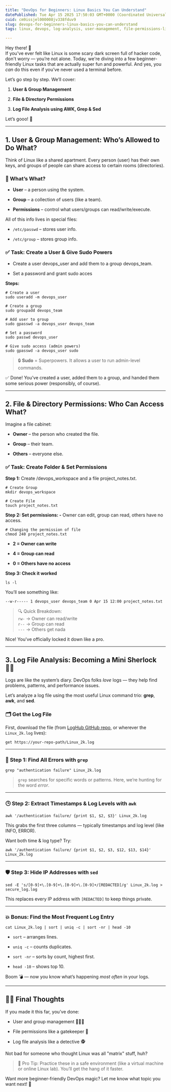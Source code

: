 ```yaml
---
title: "DevOps for Beginners: Linux Basics You Can Understand"
datePublished: Tue Apr 15 2025 17:50:03 GMT+0000 (Coordinated Universal Time)
cuid: cm9issjel000008jv338fduv9
slug: devops-for-beginners-linux-basics-you-can-understand
tags: linux, devops, log-analysis, user-management, file-permissions-linux-unix-acls-access-control-lists-security-permissions-chmod-chown-setfacl-getfacl-octal-notation-symbolic-notation-user-permissions-group-permissions-other-permissions-fine-grained-access-control-file-ownership-file-system-security-command-line-operating-systems

---
```


Hey there! 👋  
If you've ever felt like Linux is some scary dark screen full of hacker code, don't worry — you’re not alone. Today, we're diving into a few beginner-friendly Linux tasks that are actually super fun and powerful. And yes, you *can* do this even if you’ve never used a terminal before.

Let’s go step by step. We’ll cover:

1. **User & Group Management**
    
2. **File & Directory Permissions**
    
3. **Log File Analysis using AWK, Grep & Sed**
    

Let’s gooo! 🚀

---

## 1️. User & Group Management: Who’s Allowed to Do What?

Think of Linux like a shared apartment. Every person (user) has their own keys, and groups of people can share access to certain rooms (directories).

### 🧠 What’s What?

* **User** – a person using the system.
    
* **Group** – a collection of users (like a team).
    
* **Permissions** – control what users/groups can read/write/execute.
    

All of this info lives in special files:

* `/etc/passwd` – stores user info.
    
* `/etc/group` – stores group info.
    

### ✅ Task: Create a User & Give Sudo Powers

* Create a user devops\_user and add them to a group devops\_team.
    
* Set a password and grant sudo acces
    

**Steps:**

```plaintext
# Create a user
sudo useradd -m devops_user

# Create a group
sudo groupadd devops_team

# Add user to group
sudo gpasswd -a devops_user devops_team

# Set a password
sudo passwd devops_user

# Give sudo access (admin powers)
sudo gpasswd -a devops_user sudo
```

> 🔒 **Sudo** = Superpowers. It allows a user to run admin-level commands.

✅ Done! You’ve created a user, added them to a group, and handed them some serious power (responsibly, of course).

---

## 2️. File & Directory Permissions: Who Can Access What?

Imagine a file cabinet:

* **Owner** – the person who created the file.
    
* **Group** – their team.
    
* **Others** – everyone else.
    

### ✅ Task: Create Folder & Set Permissions

**Step 1:** Create /devops\_workspace and a file project\_notes.txt.

```plaintext
# Create Group
mkdir devops_workspace

# Create File
touch project_notes.txt
```

**Step 2: Set permissions: -** Owner can edit, group can read, others have no access.

```plaintext
# Changing the permission of file
chmod 240 project_notes.txt
```

* **2 = Owner can write**
    
* **4 = Group can read**
    
* **0 = Others have no access**
    

**Step 3: Check it worked**

```plaintext
ls -l 
```

You’ll see something like:

```plaintext
--w-r----- 1 devops_user devops_team 0 Apr 15 12:00 project_notes.txt
```

> 🔍 Quick Breakdown:  
> `rw-` → Owner can read/write  
> `r--` → Group can read  
> `---` → Others get nada

Nice! You've officially locked it down like a pro.

---

## 3️. Log File Analysis: Becoming a Mini Sherlock 🕵️‍♂️

Logs are like the system’s diary. DevOps folks *love* logs — they help find problems, patterns, and performance issues.

Let’s analyze a log file using the most useful Linux command trio: **grep**, **awk**, and **sed**.

### 🗂️ Get the Log File

First, download the file (from [LogHub GitHub repo](https://github.com/cyberlabsai/loghub), or wherever the `Linux_2k.log` lives):

```plaintext
get https://your-repo-path/Linux_2k.log
```

---

### 🔎 Step 1: Find All Errors with `grep`

```plaintext
grep "authentication failure" Linux_2k.log
```

> `grep` searches for specific words or patterns. Here, we’re hunting for the word *error*.

---

### 🕒 Step 2: Extract Timestamps & Log Levels with `awk`

```plaintext
awk '/authentication failure/ {print $1, $2, $3}' Linux_2k.log
```

This grabs the first three columns — typically timestamps and log level (like INFO, ERROR).

Want both time & log type? Try:

```plaintext
awk '/authentication failure/ {print $1, $2, $3, $12, $13, $14}' Linux_2k.log
```

---

### 🛡️ Step 3: Hide IP Addresses with `sed`

```plaintext
sed -E 's/[0-9]+\.[0-9]+\.[0-9]+\.[0-9]+/[REDACTED]/g' Linux_2k.log > secure_log.log
```

This replaces every IP address with `[REDACTED]` to keep things private.

---

### 💥 Bonus: Find the Most Frequent Log Entry

```plaintext
cat Linux_2k.log | sort | uniq -c | sort -nr | head -10
```

* `sort` – arranges lines.
    
* `uniq -c` – counts duplicates.
    
* `sort -nr` – sorts by count, highest first.
    
* `head -10` – shows top 10.
    

Boom 💣 — now you know what’s happening *most often* in your logs.

---

## 👨‍🏫 Final Thoughts

If you made it this far, you’ve done:

* User and group management 🧑‍🤝‍🧑
    
* File permissions like a gatekeeper 🔐
    
* Log file analysis like a detective 🕵️
    

Not bad for someone who thought Linux was all "matrix" stuff, huh?

> 📌 Pro Tip: Practice these in a safe environment (like a virtual machine or online Linux lab). You’ll get the hang of it faster.

Want more beginner-friendly DevOps magic? Let me know what topic you want next! 💬